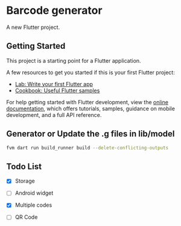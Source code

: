 # Barcode generator

A new Flutter project.

## Getting Started

This project is a starting point for a Flutter application.

A few resources to get you started if this is your first Flutter project:

- [Lab: Write your first Flutter app](https://docs.flutter.dev/get-started/codelab)
- [Cookbook: Useful Flutter samples](https://docs.flutter.dev/cookbook)

For help getting started with Flutter development, view the
[online documentation](https://docs.flutter.dev/), which offers tutorials,
samples, guidance on mobile development, and a full API reference.

## Generator or Update the .g files in lib/model

```sh
fvm dart run build_runner build --delete-conflicting-outputs
```

## Todo List
 - [x] Storage
 - [ ] Android widget
 - [x] Multiple codes
 - [ ] QR Code

